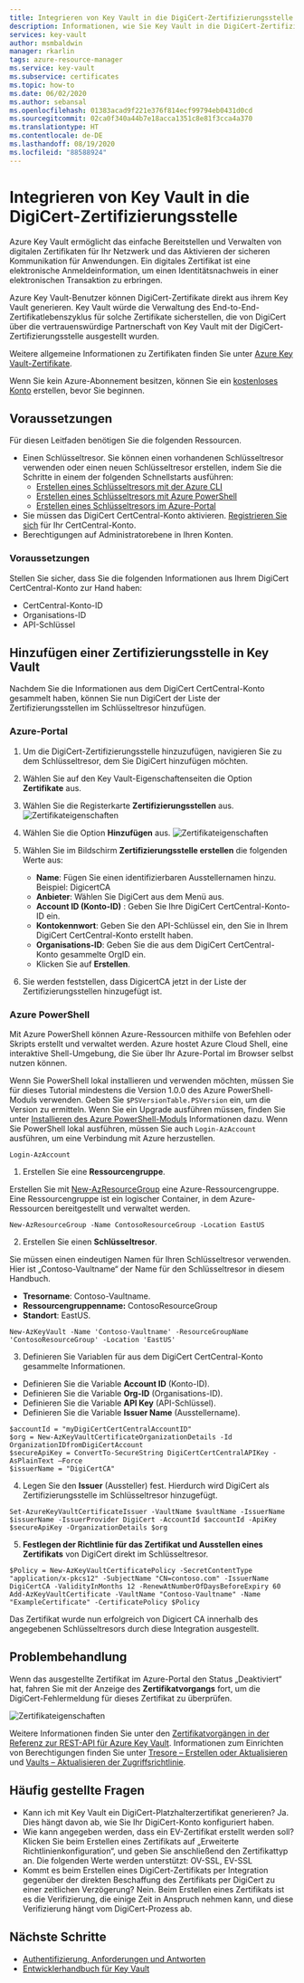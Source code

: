 ```yaml
---
title: Integrieren von Key Vault in die DigiCert-Zertifizierungsstelle
description: Informationen, wie Sie Key Vault in die DigiCert-Zertifizierungsstelle integrieren.
services: key-vault
author: msmbaldwin
manager: rkarlin
tags: azure-resource-manager
ms.service: key-vault
ms.subservice: certificates
ms.topic: how-to
ms.date: 06/02/2020
ms.author: sebansal
ms.openlocfilehash: 01383acad9f221e376f814ecf99794eb0431d0cd
ms.sourcegitcommit: 02ca0f340a44b7e18acca1351c8e81f3cca4a370
ms.translationtype: HT
ms.contentlocale: de-DE
ms.lasthandoff: 08/19/2020
ms.locfileid: "88588924"
---
```

# <a name="integrating-key-vault-with-digicert-certificate-authority"></a>Integrieren von Key Vault in die DigiCert-Zertifizierungsstelle

Azure Key Vault ermöglicht das einfache Bereitstellen und Verwalten von digitalen Zertifikaten für Ihr Netzwerk und das Aktivieren der sicheren Kommunikation für Anwendungen. Ein digitales Zertifikat ist eine elektronische Anmeldeinformation, um einen Identitätsnachweis in einer elektronischen Transaktion zu erbringen. 

Azure Key Vault-Benutzer können DigiCert-Zertifikate direkt aus ihrem Key Vault generieren. Key Vault würde die Verwaltung des End-to-End-Zertifikatlebenszyklus für solche Zertifikate sicherstellen, die von DigiCert über die vertrauenswürdige Partnerschaft von Key Vault mit der DigiCert-Zertifizierungsstelle ausgestellt wurden.

Weitere allgemeine Informationen zu Zertifikaten finden Sie unter [Azure Key Vault-Zertifikate](/azure/key-vault/certificates/about-certificates).

Wenn Sie kein Azure-Abonnement besitzen, können Sie ein [kostenloses Konto](https://azure.microsoft.com/free/?WT.mc_id=A261C142F) erstellen, bevor Sie beginnen.

## <a name="prerequisites"></a>Voraussetzungen

Für diesen Leitfaden benötigen Sie die folgenden Ressourcen.
* Einen Schlüsseltresor. Sie können einen vorhandenen Schlüsseltresor verwenden oder einen neuen Schlüsseltresor erstellen, indem Sie die Schritte in einem der folgenden Schnellstarts ausführen:
   - [Erstellen eines Schlüsseltresors mit der Azure CLI](../secrets/quick-create-cli.md)
   - [Erstellen eines Schlüsseltresors mit Azure PowerShell](../secrets/quick-create-powershell.md)
   - [Erstellen eines Schlüsseltresors im Azure-Portal](../secrets/quick-create-portal.md)
*   Sie müssen das DigiCert CertCentral-Konto aktivieren. [Registrieren Sie sich](https://www.digicert.com/account/signup/) für Ihr CertCentral-Konto.
*   Berechtigungen auf Administratorebene in Ihren Konten.


### <a name="before-you-begin"></a>Voraussetzungen

Stellen Sie sicher, dass Sie die folgenden Informationen aus Ihrem DigiCert CertCentral-Konto zur Hand haben:
-   CertCentral-Konto-ID
-   Organisations-ID
-   API-Schlüssel

## <a name="adding-certificate-authority-in-key-vault"></a>Hinzufügen einer Zertifizierungsstelle in Key Vault 
Nachdem Sie die Informationen aus dem DigiCert CertCentral-Konto gesammelt haben, können Sie nun DigiCert der Liste der Zertifizierungsstellen im Schlüsseltresor hinzufügen.

### <a name="azure-portal"></a>Azure-Portal

1.  Um die DigiCert-Zertifizierungsstelle hinzuzufügen, navigieren Sie zu dem Schlüsseltresor, dem Sie DigiCert hinzufügen möchten. 
2.  Wählen Sie auf den Key Vault-Eigenschaftenseiten die Option **Zertifikate** aus.
3.  Wählen Sie die Registerkarte **Zertifizierungsstellen** aus. ![Zertifikateigenschaften](../media/certificates/how-to-integrate-certificate-authority/select-certificate-authorities.png)
4.  Wählen Sie die Option **Hinzufügen** aus.
 ![Zertifikateigenschaften](../media/certificates/how-to-integrate-certificate-authority/add-certificate-authority.png)
5.  Wählen Sie im Bildschirm **Zertifizierungsstelle erstellen** die folgenden Werte aus:
    -   **Name**: Fügen Sie einen identifizierbaren Ausstellernamen hinzu. Beispiel: DigicertCA
    -   **Anbieter**: Wählen Sie DigiCert aus dem Menü aus.
    -   **Account ID (Konto-ID)** : Geben Sie Ihre DigiCert CertCentral-Konto-ID ein.
    -   **Kontokennwort**: Geben Sie den API-Schlüssel ein, den Sie in Ihrem DigiCert CertCentral-Konto erstellt haben.
    -   **Organisations-ID**: Geben Sie die aus dem DigiCert CertCentral-Konto gesammelte OrgID ein. 
    -   Klicken Sie auf **Erstellen**.
   
6.  Sie werden feststellen, dass DigicertCA jetzt in der Liste der Zertifizierungsstellen hinzugefügt ist.


### <a name="azure-powershell"></a>Azure PowerShell

Mit Azure PowerShell können Azure-Ressourcen mithilfe von Befehlen oder Skripts erstellt und verwaltet werden. Azure hostet Azure Cloud Shell, eine interaktive Shell-Umgebung, die Sie über Ihr Azure-Portal im Browser selbst nutzen können.

Wenn Sie PowerShell lokal installieren und verwenden möchten, müssen Sie für dieses Tutorial mindestens die Version 1.0.0 des Azure PowerShell-Moduls verwenden. Geben Sie `$PSVersionTable.PSVersion` ein, um die Version zu ermitteln. Wenn Sie ein Upgrade ausführen müssen, finden Sie unter [Installieren des Azure PowerShell-Moduls](/powershell/azure/install-az-ps) Informationen dazu. Wenn Sie PowerShell lokal ausführen, müssen Sie auch `Login-AzAccount` ausführen, um eine Verbindung mit Azure herzustellen.

```azurepowershell-interactive
Login-AzAccount
```

1.  Erstellen Sie eine **Ressourcengruppe**.

Erstellen Sie mit [New-AzResourceGroup](/powershell/module/az.resources/new-azresourcegroup) eine Azure-Ressourcengruppe. Eine Ressourcengruppe ist ein logischer Container, in dem Azure-Ressourcen bereitgestellt und verwaltet werden. 

```azurepowershell-interactive
New-AzResourceGroup -Name ContosoResourceGroup -Location EastUS
```

2. Erstellen Sie einen **Schlüsseltresor**.

Sie müssen einen eindeutigen Namen für Ihren Schlüsseltresor verwenden. Hier ist „Contoso-Vaultname“ der Name für den Schlüsseltresor in diesem Handbuch.

- **Tresorname**: Contoso-Vaultname.
- **Ressourcengruppenname:** ContosoResourceGroup
- **Standort**: EastUS.

```azurepowershell-interactive
New-AzKeyVault -Name 'Contoso-Vaultname' -ResourceGroupName 'ContosoResourceGroup' -Location 'EastUS'
```

3. Definieren Sie Variablen für aus dem DigiCert CertCentral-Konto gesammelte Informationen.

- Definieren Sie die Variable **Account ID** (Konto-ID).
- Definieren Sie die Variable **Org-ID** (Organisations-ID).
- Definieren Sie die Variable **API Key** (API-Schlüssel).
- Definieren Sie die Variable **Issuer Name** (Ausstellername).

```azurepowershell-interactive
$accountId = "myDigiCertCertCentralAccountID"
$org = New-AzKeyVaultCertificateOrganizationDetails -Id OrganizationIDfromDigiCertAccount
$secureApiKey = ConvertTo-SecureString DigiCertCertCentralAPIKey -AsPlainText –Force
$issuerName = "DigiCertCA"
```

4. Legen Sie den **Issuer** (Aussteller) fest. Hierdurch wird DigiCert als Zertifizierungsstelle im Schlüsseltresor hinzugefügt.
```azurepowershell-interactive
Set-AzureKeyVaultCertificateIssuer -VaultName $vaultName -IssuerName $issuerName -IssuerProvider DigiCert -AccountId $accountId -ApiKey $secureApiKey -OrganizationDetails $org
```

5. **Festlegen der Richtlinie für das Zertifikat und Ausstellen eines Zertifikats** von DigiCert direkt im Schlüsseltresor.

```azurepowershell-interactive
$Policy = New-AzKeyVaultCertificatePolicy -SecretContentType "application/x-pkcs12" -SubjectName "CN=contoso.com" -IssuerName DigiCertCA -ValidityInMonths 12 -RenewAtNumberOfDaysBeforeExpiry 60
Add-AzKeyVaultCertificate -VaultName "Contoso-Vaultname" -Name "ExampleCertificate" -CertificatePolicy $Policy
```

Das Zertifikat wurde nun erfolgreich von Digicert CA innerhalb des angegebenen Schlüsseltresors durch diese Integration ausgestellt.

## <a name="troubleshoot"></a>Problembehandlung

Wenn das ausgestellte Zertifikat im Azure-Portal den Status „Deaktiviert“ hat, fahren Sie mit der Anzeige des **Zertifikatvorgangs** fort, um die DigiCert-Fehlermeldung für dieses Zertifikat zu überprüfen.

 ![Zertifikateigenschaften](../media/certificates/how-to-integrate-certificate-authority/certificate-operation-select.png)

Weitere Informationen finden Sie unter den [Zertifikatvorgängen in der Referenz zur REST-API für Azure Key Vault](/rest/api/keyvault). Informationen zum Einrichten von Berechtigungen finden Sie unter [Tresore – Erstellen oder Aktualisieren](/rest/api/keyvault/vaults/createorupdate) und [Vaults – Aktualisieren der Zugriffsrichtlinie](/rest/api/keyvault/vaults/updateaccesspolicy).

## <a name="frequently-asked-questions"></a>Häufig gestellte Fragen

- Kann ich mit Key Vault ein DigiCert-Platzhalterzertifikat generieren? 
   Ja. Dies hängt davon ab, wie Sie Ihr DigiCert-Konto konfiguriert haben.
- Wie kann angegeben werden, dass ein EV-Zertifikat erstellt werden soll? 
   Klicken Sie beim Erstellen eines Zertifikats auf „Erweiterte Richtlinienkonfiguration“, und geben Sie anschließend den Zertifikattyp an. Die folgenden Werte werden unterstützt: OV-SSL, EV-SSL
- Kommt es beim Erstellen eines DigiCert-Zertifikats per Integration gegenüber der direkten Beschaffung des Zertifikats per DigiCert zu einer zeitlichen Verzögerung?
   Nein. Beim Erstellen eines Zertifikats ist es die Verifizierung, die einige Zeit in Anspruch nehmen kann, und diese Verifizierung hängt vom DigiCert-Prozess ab.


## <a name="next-steps"></a>Nächste Schritte

- [Authentifizierung, Anforderungen und Antworten](../general/authentication-requests-and-responses.md)
- [Entwicklerhandbuch für Key Vault](../general/developers-guide.md)

